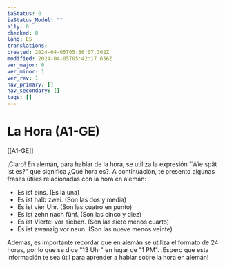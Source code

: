```yaml
---
iaStatus: 0
iaStatus_Model: ""
a11y: 0
checked: 0
lang: ES
translations: 
created: 2024-04-05T05:36:07.302Z
modified: 2024-04-05T05:42:17.656Z
ver_major: 0
ver_minor: 1
ver_rev: 1
nav_primary: []
nav_secondary: []
tags: []
---
```

# La Hora (A1-GE)

[[A1-GE]]

¡Claro! En alemán, para hablar de la hora, se utiliza la expresión "Wie spät ist es?" que significa ¿Qué hora es?. A continuación, te presento algunas frases útiles relacionadas con la hora en alemán:

- Es ist eins. (Es la una)
- Es ist halb zwei. (Son las dos y media)
- Es ist vier Uhr. (Son las cuatro en punto)
- Es ist zehn nach fünf. (Son las cinco y diez)
- Es ist Viertel vor sieben. (Son las siete menos cuarto)
- Es ist zwanzig vor neun. (Son las nueve menos veinte)

Además, es importante recordar que en alemán se utiliza el formato de 24 horas, por lo que se dice "13 Uhr" en lugar de "1 PM". ¡Espero que esta información te sea útil para aprender a hablar sobre la hora en alemán!
